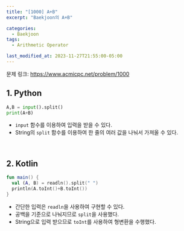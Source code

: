 ```yaml
---
title: "[1000] A+B"
excerpt: "Baekjoon의 A+B"

categories:
  - Baekjoon
tags:
  - Arithmetic Operator

last_modified_at: 2023-11-27T21:55:00-05:00
---
```


문제 링크: https://www.acmicpc.net/problem/1000

## 1. Python

```python
A,B = input().split()
print(A+B)
```

- `input` 함수를 이용하여 입력을 받을 수 있다.
- String의 `split` 함수를 이용하여 한 줄의 여러 값을 나눠서 가져올 수 있다.

<br>

## 2. Kotlin

```kotlin
fun main() {
  val (A, B) = readln().split(" ")
  println(A.toInt()+B.toInt())
}
```

- 간단한 입력은 `readln`을 사용하여 구현할 수 있다.
- 공백을 기준으로 나눠지므로 `split`을 사용했다.
- String으로 입력 받으므로 `toInt`를 사용하여 형변환을 수행했다.
